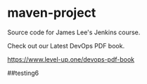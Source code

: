 # maven-project
Source code for James Lee's Jenkins course.

Check out our Latest DevOps PDF book.

https://www.level-up.one/devops-pdf-book

##testing6

